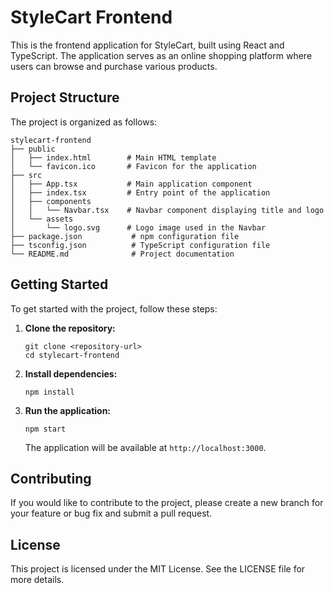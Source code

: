 # StyleCart Frontend

This is the frontend application for StyleCart, built using React and TypeScript. The application serves as an online shopping platform where users can browse and purchase various products.

## Project Structure

The project is organized as follows:

```
stylecart-frontend
├── public
│   ├── index.html        # Main HTML template
│   └── favicon.ico       # Favicon for the application
├── src
│   ├── App.tsx           # Main application component
│   ├── index.tsx         # Entry point of the application
│   ├── components
│   │   └── Navbar.tsx    # Navbar component displaying title and logo
│   └── assets
│       └── logo.svg      # Logo image used in the Navbar
├── package.json           # npm configuration file
├── tsconfig.json          # TypeScript configuration file
└── README.md              # Project documentation
```

## Getting Started

To get started with the project, follow these steps:

1. **Clone the repository:**
   ```
   git clone <repository-url>
   cd stylecart-frontend
   ```

2. **Install dependencies:**
   ```
   npm install
   ```

3. **Run the application:**
   ```
   npm start
   ```

   The application will be available at `http://localhost:3000`.

## Contributing

If you would like to contribute to the project, please create a new branch for your feature or bug fix and submit a pull request.

## License

This project is licensed under the MIT License. See the LICENSE file for more details.